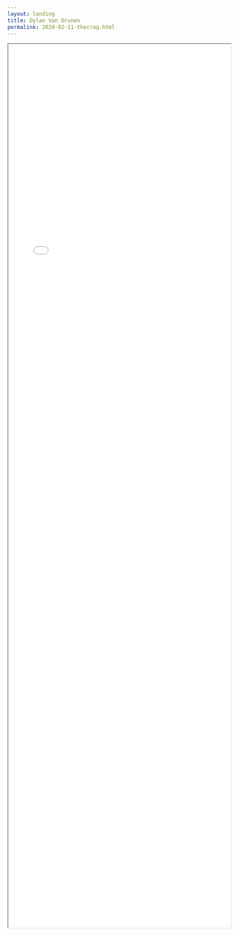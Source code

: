```yaml
---
layout: landing
title: Dylan Van Drunen
permalink: 2020-02-11-thecrag.html
---
```


<iframe width="100%" height="2000" src="notebooks/TheCragAPI.html">TheCrag</iframe>